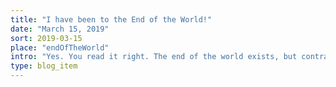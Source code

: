 ```yaml
---
title: "I have been to the End of the World!"
date: "March 15, 2019"
sort: 2019-03-15
place: "endOfTheWorld"
intro: "Yes. You read it right. The end of the world exists, but contrary to the idea that 'end of the world' is eerie, it is in fact the contrary."
type: blog_item
---
```


